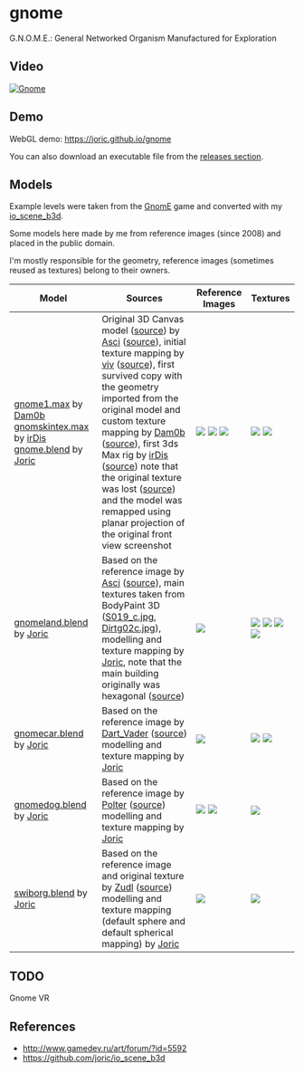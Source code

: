 # gnome

G.N.O.M.E.: General Networked Organism Manufactured for Exploration

## Video

[![Gnome](http://img.youtube.com/vi/t6sZvxw3B5g/0.jpg)](https://www.youtube.com/watch?v=t6sZvxw3B5g)

## Demo

WebGL demo: https://joric.github.io/gnome

You can also download an executable file from the [releases section](https://github.com/joric/gnome/releases).

## Models

Example levels were taken from the [GnomE](http://www.gamedev.ru/projects/forum/?id=93344) game and converted with my [io_scene_b3d](https://github.com/joric/io_scene_b3d).

Some models here made by me from reference images (since 2008) and placed in the public domain.

I'm mostly responsible for the geometry, reference images (sometimes reused as textures) belong to their owners.

Model | Sources | Reference Images | Textures
------|--------|---------|---------
[gnome1.max][gnome_max] by [Dam0b][dam0b] [gnomskintex.max][gnome_rig] by [irDis][irdis] [gnome.blend][gnome_blend] by [Joric][joric]|Original 3D Canvas model ([source][gnome_asci_canvas_ref]) by [Asci][asci] ([source][gnome_asci_model_ref]), initial texture mapping by [viv][viv] ([source][gnome_viv_ref]), first survived copy with the geometry imported from the original model and custom texture mapping by [Dam0b][dam0b] ([source][gnome_dam0b_ref]), first 3ds Max rig by [irDis][irdis] ([source][irdis_ref]) note that the original texture was lost ([source][gnome_asci_lost_ref]) and the model was remapped using planar projection of the original front view screenshot | ![][gnome_i1] ![][gnome_i2] ![][gnome_i3] | ![][gnome_t1] ![][gnome_t2]
[gnomeland.blend][gnomeland_blend] by [Joric][joric] | Based on the reference image by [Asci][asci] ([source][gnome_thread]), main textures taken from BodyPaint 3D ([S019_c.jpg][gnomeland_bp1], [Dirtg02c.jpg][gnomeland_bp2]), modelling and texture mapping by [Joric][joric], note that the main building originally was hexagonal ([source][gnomeland_asci_hex_ref])| ![][gnomeland_i1] | ![][gnomeland_t1] ![][gnomeland_t2] ![][gnomeland_t3] ![][gnomeland_t4]
[gnomecar.blend][gnomecar_blend] by [Joric][joric]| Based on the reference image by [Dart_Vader][dart_vader] ([source][gnomecar_ref]) modelling and texture mapping by [Joric][joric] | ![][gnomecar_i1] | ![][gnomecar_t1] ![][gnomecar_t2]
[gnomedog.blend][gnomedog_blend] by [Joric][joric]| Based on the reference image by [Polter][polter] ([source][gnomedog_ref]) modelling and texture mapping by [Joric][joric] | ![][gnomedog_i1] ![][gnomedog_i2] | ![][gnomedog_i1]
[swiborg.blend][swiborg_blend] by [Joric][joric] | Based on the reference image and original texture by [Zudl][zudl] ([source][swiborg_ref]) modelling and texture mapping (default sphere and default spherical mapping) by [Joric][joric] | ![][swiborg_i1] | ![][swiborg_t1]


## TODO

Gnome VR

## References

* http://www.gamedev.ru/art/forum/?id=5592
* https://github.com/joric/io_scene_b3d

[asci]: https://gamedev.ru/users/?id=11394
[polter]: https://gamedev.ru/users/?id=22663
[dart_vader]: https://gamedev.ru/users/?id=19207
[joric]: https://github.com/joric
[dam0b]: https://gamedev.ru/users/?id=18641
[viv]: https://gamedev.ru/users/?id=2499
[zudl]: https://gamedev.ru/users/?id=29656
[irdis]: https://gamedev.ru/users/?id=31379
[irdis_ref]: http://shtirlic.com/wiki/gnome

[gnome_thread]: http://www.gamedev.ru/art/forum/?id=5592
[gnome_max]: https://joric.github.io/gnome/archive/gnome_max.zip
[gnome_rig]: https://joric.github.io/gnome/archive/gnom.zip
[gnome_blend]: Gnome-Unity/Assets/models/gnome/gnome.blend
[gnome_asci_model_ref]: http://www.gamedev.ru/art/forum/?id=5592&page=34#m502
[gnome_asci_canvas_ref]: https://gamedev.ru/art/forum/?id=5592&page=3#m31
[gnome_asci_lost_ref]: https://gamedev.ru/art/forum/?id=5592&page=35#m512
[gnome_viv_ref]: http://www.gamedev.ru/art/forum/?id=5592&page=34#m507
[gnome_dam0b_ref]: http://www.gamedev.ru/art/forum/?id=5592&page=35#m514
[gnome_i1]: Gnome-Unity/Assets/models/gnome/textures/gnomeall.jpg
[gnome_i2]: Gnome-Unity/Assets/models/gnome/textures/gnomeall2.jpg
[gnome_i3]: Gnome-Unity/Assets/models/gnome/textures/gnomeallgird.jpg
[gnome_t1]: Gnome-Unity/Assets/models/gnome/gnomeall.JPG
[gnome_t2]: Gnome-Unity/Assets/models/gnome/textures/yad.jpg

[gnomeland_blend]: Gnome-Unity/Assets/models/gnomeland/gnomeland.blend
[gnomeland_asci_hex_ref]: https://gamedev.ru/art/forum/?id=5592&page=401#m6000
[gnomeland_i1]: Gnome-Unity/Assets/models/gnomeland/textures/gnomeland.3_4.jpg
[gnomeland_t1]: Gnome-Unity/Assets/models/gnomeland/textures/GLBRICKS.JPG
[gnomeland_t2]: Gnome-Unity/Assets/models/gnomeland/textures/GLGROUND.JPG
[gnomeland_t3]: Gnome-Unity/Assets/models/gnomeland/textures/GLWIND01.JPG
[gnomeland_t4]: Gnome-Unity/Assets/models/gnomeland/textures/GLWIND02.JPG
[gnomeland_bp1]: Gnome-Unity/Assets/models/gnomeland/textures/S019_c.jpg
[gnomeland_bp2]: Gnome-Unity/Assets/models/gnomeland/textures/Dirtg02c.jpg

[gnomecar_blend]: Gnome-Unity/Assets/models/gnomecar/gnomecar.blend
[gnomecar_ref]: http://www.gamedev.ru/projects/forum/?id=8855&page=2#m16
[gnomecar_i1]: Gnome-Unity/Assets/models/gnomecar/textures/gnomecar_orig.jpg
[gnomecar_t1]: Gnome-Unity/Assets/models/gnomecar/textures/GC_BODY.JPG 
[gnomecar_t2]: Gnome-Unity/Assets/models/gnomecar/textures/GC_WHEEL.JPG

[gnomedog_blend]: Gnome-Unity/Assets/models/gnomedog/gnomedog.blend
[gnomedog_ref]: http://www.gamedev.ru/art/forum/?id=5592&page=156#m2335
[gnomedog_i1]: Gnome-Unity/Assets/models/gnomedog/textures/gnomedog.jpg
[gnomedog_i2]: Gnome-Unity/Assets/models/gnomedog/textures/gnomedog_tb.png

[swiborg_blend]: Gnome-Unity/Assets/models/swiborg/swiborg.blend
[swiborg_ref]: http://www.gamedev.ru/flame/forum/?id=66447
[swiborg_i1]: Gnome-Unity/Assets/models/swiborg/textures/Sharnf8.jpg
[swiborg_t1]: Gnome-Unity/Assets/models/swiborg/textures/swiborg.jpg



